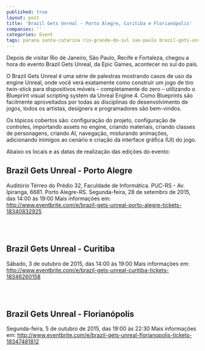 ```yaml
---
published: true
layout: post
title: 'Brazil Gets Unreal - Porto Alegre, Curitiba e Florianópolis'
companies: ''
categories: Event
tags: parana santa-catarina rio-grande-do-sul sao-paulo brazil-gets-unreal evento pernambuco
---
```

Depois de visitar Rio de Janeiro, São Paulo, Recife e Fortaleza, chegou a hora do evento Brazil Gets Unreal, da  Epic Games, acontecer no sul do país.

O Brazil Gets Unreal é uma série de palestras mostrando casos de uso da engine Unreal, onde você verá exatamente como construir um jogo de tiro twin-stick para dispositivos móveis – completamente do zero – utilizando o Blueprint visual scripting system da Unreal Engine 4. Como Blueprints são facilmente aproveitados por todas as disciplinas do desenvolvimento de jogos, todos os artistas, designers e programadores são bem-vindos.

Os tópicos cobertos são: configuração do projeto, configuração de controles, importando assets no engine, criando materiais, criando classes de personagens, criando AI, navegação, misturando animações, adicionando inimigos ao cenário e criação da interface gráfica (UI) do jogo.




Abaixo os locais e as datas de realização das edições do evento:
## Brazil Gets Unreal - Porto Alegre
Auditório Térreo do Prédio 32, Faculdade de Informática. PUC-RS - Av. Ipiranga, 6681. Porto Alegre-RS.
Segunda-feira, 28 de setembro de 2015, das 14:00 às 19:00
Mais informações em: <a href="http://www.eventbrite.com/e/brazil-gets-unreal-porto-alegre-tickets-18340832925" target="_blank">http://www.eventbrite.com/e/brazil-gets-unreal-porto-alegre-tickets-18340832925</a>

<br><br>

## Brazil Gets Unreal - Curitiba
Sábado, 3 de outubro de 2015, das 14:00 às 19:00
Mais informações em: <a href="http://www.eventbrite.com/e/brazil-gets-unreal-curitiba-tickets-18346260158" target="_blank">http://www.eventbrite.com/e/brazil-gets-unreal-curitiba-tickets-18346260158</a>

<br><br>

## Brazil Gets Unreal - Florianópolis
Segunda-feira, 5 de outubro de 2015, das 19:00 às 22:30
Mais informações em: <a href="http://www.eventbrite.com/e/brazil-gets-unreal-florianopolis-tickets-18347481812" target="_blank">http://www.eventbrite.com/e/brazil-gets-unreal-florianopolis-tickets-18347481812</a>

<br><br>